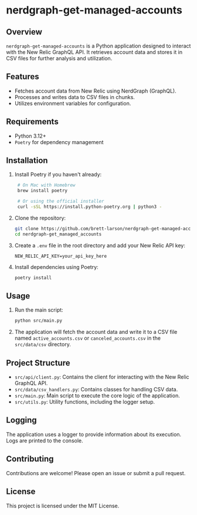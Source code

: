 # nerdgraph-get-managed-accounts

## Overview
`nerdgraph-get-managed-accounts` is a Python application designed to interact with the New Relic GraphQL API. It retrieves account data and stores it in CSV files for further analysis and utilization.

## Features
- Fetches account data from New Relic using NerdGraph (GraphQL).
- Processes and writes data to CSV files in chunks.
- Utilizes environment variables for configuration.

## Requirements
- Python 3.12+
- `Poetry` for dependency management

## Installation
1. Install Poetry if you haven't already:
   ```sh
    # On Mac with Homebrew
    brew install poetry

    # Or using the official installer
    curl -sSL https://install.python-poetry.org | python3 -
    ```
   
2. Clone the repository:
    ```sh
    git clone https://github.com/brett-larson/nerdgraph-get-managed-accounts.git
    cd nerdgraph-get_managed_accounts
    ```

3. Create a `.env` file in the root directory and add your New Relic API key:
    ```env
    NEW_RELIC_API_KEY=your_api_key_here
    ```

4. Install dependencies using Poetry:
    ```sh
    poetry install
    ```

## Usage
1. Run the main script:
    ```sh
    python src/main.py
    ```

2. The application will fetch the account data and write it to a CSV file named `active_accounts.csv` or `canceled_accounts.csv` in the `src/data/csv` directory.

## Project Structure
- `src/api/client.py`: Contains the client for interacting with the New Relic GraphQL API.
- `src/data/csv_handlers.py`: Contains classes for handling CSV data.
- `src/main.py`: Main script to execute the core logic of the application.
- `src/utils.py`: Utility functions, including the logger setup.

## Logging
The application uses a logger to provide information about its execution. Logs are printed to the console.

## Contributing
Contributions are welcome! Please open an issue or submit a pull request.

## License
This project is licensed under the MIT License.
